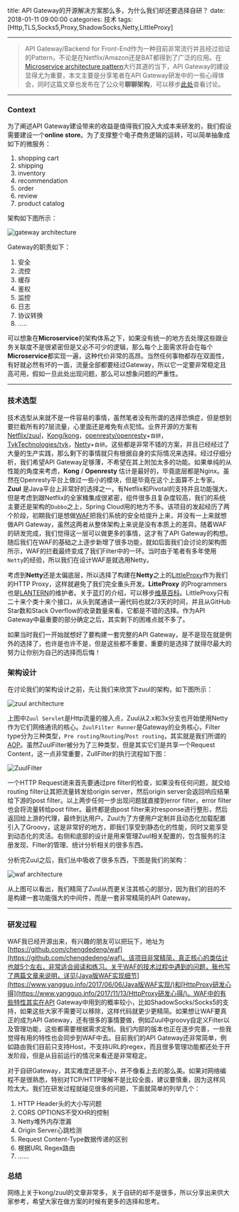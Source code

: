 title: API Gateway的开源解决方案那么多，为什么我们却还要选择自研？
date: 2018-01-11 09:00:00
categories: 技术
tags: [Http,TLS,Socks5,Proxy,ShadowSocks,Netty,LittleProxy]

-----

>API Gateway/Backend for Front-End作为一种目前非常流行并且经过验证的Pattern，不论是在Netflix/Amazon还是BAT都得到了广泛的应用。在[Microservice architecture pattern](https://en.wikipedia.org/wiki/Microservices)大行其道的当下，API Gateway的建设显得尤为重要，本文主要是分享笔者在API Gateway研发中的一些心得体会，同时这篇文章也发布在了公众号**聊聊架构**，可以移步[此处](https://mp.weixin.qq.com/s/OSzGUse2yBFHgmGhSVhBIw)查看讨论。

--------

### Context
为了阐述API Gateway建设带来的收益是值得我们投入大成本来研发的，我们假设需要建设一个**online store**。为了支撑整个电子商务逻辑的运转，可以简单抽象成如下的微服务：

1. shopping cart
2. shipping
3. inventory
4. recommendation
5. order
6. review
7. product catalog

架构如下图所示：

![gateway architecture](/images/gateway1.png)

<!--more-->

Gateway的职责如下：
1. 安全
2. 流控
3. 缓存
4. 鉴权
5. 监控
6. 日志
7. 协议转换
8. .....

可以想象在**Microservice**的架构体系之下，如果没有统一的地方去处理这些跟业务关联度不是很紧密但是又必不可少的逻辑，那么每个上面需求将会在每个**Microservice**都实现一遍，这种代价非常的高昂。当然任何事物都存在双面性，有好就必然有坏的一面，流量全部都要经过Gateway，所以它一定要非常稳定且高可用，假如一旦此处出现问题，那么可以想象问题的严重性。

--------

### 技术选型
技术选型从来就不是一件容易的事情，虽然笔者没有所谓的选择恐惧症，但是想到要拦截所有的7层流量，心里面还是难免有点犯怵。业界开源的方案有[Netflix/zuul](https://github.com/Netflix/zuul)，[Kong/kong](https://github.com/Kong/kong)，[openresty/openresty](https://github.com/openresty/openresty)+`自研`，[TykTechnologies/tyk](https://github.com/TykTechnologies/tyk)，[Netty](https://github.com/netty/netty)+`自研`。这些都是非常不错的方案，并且已经经过了大量的生产实践，那么剩下的事情就只有根据自身的实际情况来选择。经过仔细分析，我们希望API Gateway足够薄，不希望在其上附加太多的功能。如果单纯的从性能的角度来考虑，**Kong** / **Openresty** 估计是最好的，毕竟底层都是Nginx。虽然在Openresty平台上做过一些小的模块，但是毕竟在这个上面算不上专家。**Zuul** 是Java平台上非常好的选择之一，有Netflix和Pivotal的支持并且功能强大，但是考虑到跟Netflix的全家桶集成很紧密，组件很多且复杂度较高，我们的系统主要还是架构的`Dubbo`之上，Spring Cloud用的地方不多。该项目的发起经历了两个阶段，初期我们是想做[WAF](https://en.wikipedia.org/wiki/Web_application_firewall)把我们系统的安全给提升上来，并没有一上来就想做API Gateway，虽然这两者从整体架构上来说是没有本质上的差异。随着WAF的研发完成，我们觉得这一层可以做更多的事情，这才有了API Gateway的构想。随后我们在WAF的基础之上逐步新增了很多功能，就如后面我们会讨论的架构图所示，WAF的拦截最终变成了我们Filter中的一环。当时由于笔者有多年使用`Netty`的经验，所以我们在设计WAF是就选用Netty。

考虑到**Netty**还是太偏底层，所以选择了构建在**Netty**之上的[LittleProxy](https://github.com/adamfisk/LittleProxy)作为我们的HTTP Proxy，这样就避免了我们完全重头开发。**LitteProxy** 的Programmers也是[LANTERN](https://www.getlantern.org/)的维护者。关于蓝灯的介绍，可以移步[维基百科](https://zh.wikipedia.org/wiki/%E8%93%9D%E7%81%AF)。LittleProxy只有二十来个类十来个接口，从头到尾通读一遍代码也就2/3天的时间，并且从GitHub Star数和Stack Overflow的收录数量来看，它都是不错的选择。作为API Gateway中最重要的部分确定之后，其实剩下的困难点就不多了。

如果当时我们一开始就想好了要构建一套完整的API Gateway，是不是现在就是例外的选择了，也许是也许不是，但是这些都不重要，重要的是选择了就得尽最大的努力让你别为自己的选择而后悔！

### 架构设计
在讨论我们的架构设计之前，先让我们来欣赏下zuul的架构，如下图所示：

![zuul architecture](/images/gateway2.png)

上图中`Zuul Servlet`是Http流量的接入点，Zuul从2.x和3x分支也开始使用Netty作为它们网络通讯的核心。`ZuulFilter Runner`是Gateway的业务核心，Filter type分为三种类型，`Pre routing`/`Routing`/`Post routing`，其实就是我们所谓的[AOP](https://en.wikipedia.org/wiki/Aspect-oriented_programming)。虽然ZuulFilter被分为了三种类型，但是其实它们是共享一个Request Content，这一点非常重要，ZullFilter的执行流程如下图：

![ZuulFilter](/images/gateway3.png)

一个HTTP Request进来首先要通过pre filter的检查，如果没有任何问题，就交给routing filter让其把流量转发给origin server，然后origin server会返回响应结果给下游的post filter。以上两步任何一步出现问题就直接到error filter，error filter也会将流量转给post filter。最终都是由post filter来对response进行整形，然后返回给上游的代理，最终到达用户。Zuul为了方便用户定制并且动态化加载配置引入了Groovy，这是非常好的地方，即我们享受到静态化的性能，同时又能享受到动态化的灵活。右侧和底部的设计是用来管理Zuul相关配置的，包含服务的注册发现、Filter的管理、统计分析相关的很多东西。

分析完Zuul之后，我们丛中吸收了很多东西，下图是我们的架构：

![waf architecture](/images/gateway4.jpg)

从上图可以看出，我们精简了Zuul从而更关注其核心的部分，因为我们的目的不是构建一套功能强大的中间件，而是一套非常精简的API Gateway。

-------------

### 研发过程
WAF我已经开源出来，有兴趣的朋友可以把玩下，地址为[https://github.com/chengdedeng/waf](https://github.com/chengdedeng/waf)。该项目非常精简，真正核心的类估计也就5个左右，非常适合阅读和练习。关于WAF的技术过程中遇到的问题，我也写了两篇文章来说明，详见[Java版WAF实现细节](https://www.yangguo.info/2017/06/06/Java版WAF实现/)和[HttpProxy研发心得](https://www.yangguo.info/2017/11/13/HttpProxy研发心得/)。WAF中的有些特性其实在API Gateway中用到的概率较小，比如ShadowSocks/Socks5的支持，如果这些大家不需要可以移除，这样代码就更少更精简。如果想让WAF要真正的成为API Gateway，还有很多的事情要做，例如Zuul中groovy自定义Filter以及管理功能，这些都需要根据需求定制。我们内部的版本也正在逐步完善，一些我觉得有用的特性也会同步到WAF中去。目前我们的API Gateway还非常简单，例如路由我们目前只支持Host，不支持URL的regex，而且很多管理功能都还处于开发阶段，但是从目前运行的情况来看还是非常稳定。

对于自研Gateway，其实难度还是不小，并不像看上去的那么美。如果对网络编程不是很熟悉，特别对TCP/HTTP理解不是比较全面，建议要慎重，因为这样风险太大。我们在研发过程就碰见很多的问题，下面就简单的列举几个：
1. HTTP Header头的大小写问题
2. CORS OPTIONS不受XHR的控制
3. Netty堆外内存泄漏
4. Origin Server心跳检测
5. Request Content-Type数据传递的区别
6. 根据URL Regex路由
7. ......

### 总结
网络上关于kong/zuul的文章非常多，关于自研的却不是很多，所以分享出来供大家参考，希望大家在做方案的时候有更多的选择和思考。
